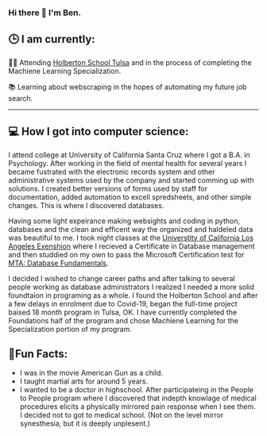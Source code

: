 ### Hi there 👋 I'm Ben. 

## 🕒 I am currently:

👨‍🎓 Attending [Holberton School Tulsa](https://www.holbertonschool.com/) and in the process of completing the Machiene Learning Specialization.

📚 Learning about webscraping in the hopes of automating my future job search.

---

## 💻 How I got into computer science:

 I attend college at University of California Santa Cruz where I got a B.A. in Psychology. After working in the field of mental health for several years I became fustrated with the electronic records system and other administrative systems used by the company and started comming up with solutions. I created better versions of forms used by staff for documentation, added automation to excell spredsheets, and other simple changes. This is where I discovered databases.

 Having some light expeirance making websights and coding in python, databases and the clean and efficent way the organized and haldeled data was beautiful to me. I took night classes at the [Universtity of California Los Angeles Exenshion](https://www.uclaextension.edu/digital-technology/data-analytics-management/certificate/database-management) where I recieved a Certificate in Database management and then studdied on my own to pass the Microsoft Certification test for [MTA: Database Fundamentals](https://docs.microsoft.com/en-us/learn/certifications/mta-database-fundamentals/). 

 I decided I wished to change career paths and after talking to several people working as database administrators I realized I needed a more solid foundtaion in programing as a whole. I found the Holberton School and after a few delays in enrolment due to Covid-19, began the full-time project baised 18 month program in Tulsa, OK. I have currently completed the Foundations half of the program and chose Machiene Learning for the Specialization portion of my program.
  
## 🎉Fun Facts:
  * I was in the movie American Gun as a child. 
  * I taught martial arts for around 5 years.
  * I wanted to be a doctor in highschool. After participateing in the People to People program where I discovered that indepth knowlage of medical procedures elicits a physically mirrored pain response when I see them. I decided not to got to medical school. (Not on the level mirror synesthesia, but it is deeply unplesent.)
